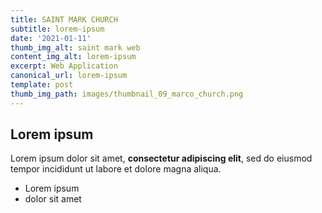 ```yaml
---
title: SAINT MARK CHURCH
subtitle: lorem-ipsum
date: '2021-01-11'
thumb_img_alt: saint mark web
content_img_alt: lorem-ipsum
excerpt: Web Application
canonical_url: lorem-ipsum
template: post
thumb_img_path: images/thumbnail_09_marco_church.png
---
```

## Lorem ipsum

Lorem ipsum dolor sit amet, **consectetur adipiscing elit**, sed do eiusmod tempor incididunt ut labore et dolore magna aliqua.

- Lorem ipsum
- dolor sit amet